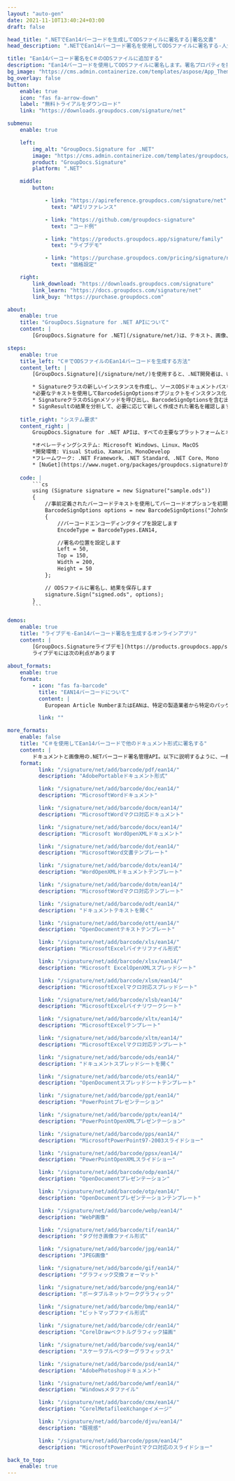 ```yaml
---
layout: "auto-gen"
date: 2021-11-10T13:40:24+03:00
draft: false

head_title: ".NETでEan14バーコードを生成してODSファイルに署名する|署名文書"
head_description: ".NETでEan14バーコード署名を使用してODSファイルに署名する-人気のあるビジネスドキュメントや画像ファイル形式にバーコードを追加します."

title: "Ean14バーコード署名をC＃のODSファイルに追加する"
description: "Ean14バーコードを使用してODSファイルに署名します。署名プロパティを操作し、ニーズに合ったドキュメント内で高度な署名オプションを設定します."
bg_image: "https://cms.admin.containerize.com/templates/aspose/App_Themes/V3/images/bg/header1.png"
bg_overlay: false
button:
    enable: true
    icon: "fas fa-arrow-down"
    label: "無料トライアルをダウンロード"
    link: "https://downloads.groupdocs.com/signature/net"

submenu:
    enable: true

    left:
        img_alt: "GroupDocs.Signature for .NET"
        image: "https://cms.admin.containerize.com/templates/groupdocs/images/product-logos/90x90-noborder/groupdocs-signature-net.png"
        product: "GroupDocs.Signature"
        platform: ".NET"

    middle:
        button:

            - link: "https://apireference.groupdocs.com/signature/net"
              text: "APIリファレンス"

            - link: "https://github.com/groupdocs-signature"
              text: "コード例"

            - link: "https://products.groupdocs.app/signature/family"
              text: "ライブデモ"

            - link: "https://purchase.groupdocs.com/pricing/signature/net"
              text: "価格設定"

    right:
        link_download: "https://downloads.groupdocs.com/signature"
        link_learn: "https://docs.groupdocs.com/signature/net"
        link_buy: "https://purchase.groupdocs.com"

about:
    enable: true
    title: "GroupDocs.Signature for .NET APIについて"
    content: |
        [GroupDocs.Signature for .NET](/signature/net/)は、テキスト、画像、バーコード、スタンプ、フォームフィールド、QRコード、メタデータなどのさまざまな署名タイプを使用してデジタルドキュメントに電子署名するネイティブ.NETAPIです。ユーザーは、PDF、Microsoft Word、Excelワークシート、PowerPointプレゼンテーション、Adobe Photoshop、メタファイル、および画像ファイル形式内のデジタル署名を追加、編集、検証、削除、および検索でき、必要に応じて署名プロパティをカスタマイズするための追加サポートがあります。

steps:
    enable: true
    title_left: "C＃でODSファイルのEan14バーコードを生成する方法"
    content_left: |
        [GroupDocs.Signature](/signature/net/)を使用すると、.NET開発者は、いくつかの簡単な手順を実行することで、アプリケーション内のODSファイルにEan14バーコードを簡単に追加できます。

        * Signatureクラスの新しいインスタンスを作成し、ソースODSドキュメントパスをコンストラクターパラメーターとして渡します。
        *必要なテキストを使用してBarcodeSignOptionsオブジェクトをインスタンス化し、EncodeTypeプロパティをEAN14に設定します。
        * SignatureクラスのSignメソッドを呼び出し、BarcodeSignOptionsを含む出力ODSファイル名を渡します。
        * SignResultの結果を分析して、必要に応じて新しく作成された署名を確認します。
        
    title_right: "システム要求"
    content_right: |
        GroupDocs.Signature for .NET APIは、すべての主要なプラットフォームとオペレーティングシステムでサポートされています。以下のコードを実行する前に、システムに次の前提条件がインストールされていることを確認してください。

        *オペレーティングシステム: Microsoft Windows、Linux、MacOS
        *開発環境: Visual Studio、Xamarin、MonoDevelop
        *フレームワーク: .NET Framework、.NET Standard、.NET Core、Mono
        * [NuGet](https://www.nuget.org/packages/groupdocs.signature)からGroupDocs.Signaturefor.NETの最新バージョンをダウンロードします
        
    code: |
        ```cs
        using (Signature signature = new Signature("sample.ods"))
        {
            //事前定義されたバーコードテキストを使用してバーコードオプションを初期化します
            BarcodeSignOptions options = new BarcodeSignOptions("JohnSmith")
            {
                //バーコードエンコーディングタイプを設定します
                EncodeType = BarcodeTypes.EAN14,

                //署名の位置を設定します
                Left = 50,
                Top = 150,
                Width = 200,
                Height = 50
            };

            // ODSファイルに署名し、結果を保存します 
            signature.Sign("signed.ods", options);
        }
        ```
        
demos:
    enable: true
    title: "ライブデモ-Ean14バーコード署名を生成するオンラインアプリ"
    content: |
        [GroupDocs.Signatureライブデモ](https://products.groupdocs.app/signature/family)サイトにアクセスして、今すぐEan14バーコードをODSファイルに追加してください。  
        ライブデモには次の利点があります
        
about_formats:
    enable: true
    format:
        - icon: "fas fa-barcode"
          title: "EAN14バーコードについて"
          content: |
            European Article NumberまたはEANは、特定の製造業者から特定のパッケージ構成で特定の小売製品タイプを識別するために世界貿易で使用されるバーコード記号と番号付けシステムを説明する標準です。

          link: ""

more_formats:
    enable: false
    title: "C＃を使用してEan14バーコードで他のドキュメント形式に署名する"
    content: |
        ドキュメントと画像用の.NETバーコード署名管理API。以下に説明するように、一般的なファイル形式のいくつかにバーコード署名を追加します。
    format: 
          link: "/signature/net/add/barcode/pdf/ean14/"
          description: "AdobePortableドキュメント形式"

          link: "/signature/net/add/barcode/doc/ean14/"
          description: "MicrosoftWordドキュメント"

          link: "/signature/net/add/barcode/docm/ean14/"
          description: "MicrosoftWordマクロ対応ドキュメント"

          link: "/signature/net/add/barcode/docx/ean14/"
          description: "Microsoft WordOpenXMLドキュメント"

          link: "/signature/net/add/barcode/dot/ean14/"
          description: "MicrosoftWord文書テンプレート"

          link: "/signature/net/add/barcode/dotx/ean14/"
          description: "WordOpenXMLドキュメントテンプレート"

          link: "/signature/net/add/barcode/dotm/ean14/"
          description: "MicrosoftWordマクロ対応テンプレート"       

          link: "/signature/net/add/barcode/odt/ean14/"
          description: "ドキュメントテキストを開く"

          link: "/signature/net/add/barcode/ott/ean14/"
          description: "OpenDocumentテキストテンプレート"

          link: "/signature/net/add/barcode/xls/ean14/"
          description: "MicrosoftExcelバイナリファイル形式"

          link: "/signature/net/add/barcode/xlsx/ean14/"
          description: "Microsoft ExcelOpenXMLスプレッドシート"

          link: "/signature/net/add/barcode/xlsm/ean14/"
          description: "MicrosoftExcelマクロ対応スプレッドシート"

          link: "/signature/net/add/barcode/xlsb/ean14/"
          description: "MicrosoftExcelバイナリワークシート"

          link: "/signature/net/add/barcode/xltx/ean14/"
          description: "MicrosoftExcelテンプレート"

          link: "/signature/net/add/barcode/xltm/ean14/"
          description: "MicrosoftExcelマクロ対応テンプレート"

          link: "/signature/net/add/barcode/ods/ean14/"
          description: "ドキュメントスプレッドシートを開く"

          link: "/signature/net/add/barcode/ots/ean14/"
          description: "OpenDocumentスプレッドシートテンプレート"

          link: "/signature/net/add/barcode/ppt/ean14/"
          description: "PowerPointプレゼンテーション"

          link: "/signature/net/add/barcode/pptx/ean14/"
          description: "PowerPointOpenXMLプレゼンテーション"

          link: "/signature/net/add/barcode/pps/ean14/"
          description: "MicrosoftPowerPoint97-2003スライドショー"

          link: "/signature/net/add/barcode/ppsx/ean14/"
          description: "PowerPointOpenXMLスライドショー"                              

          link: "/signature/net/add/barcode/odp/ean14/"
          description: "OpenDocumentプレゼンテーション"

          link: "/signature/net/add/barcode/otp/ean14/"
          description: "OpenDocumentプレゼンテーションテンプレート"

          link: "/signature/net/add/barcode/webp/ean14/"
          description: "WebP画像"

          link: "/signature/net/add/barcode/tif/ean14/"
          description: "タグ付き画像ファイル形式"

          link: "/signature/net/add/barcode/jpg/ean14/"
          description: "JPEG画像"

          link: "/signature/net/add/barcode/gif/ean14/"
          description: "グラフィック交換フォーマット"

          link: "/signature/net/add/barcode/png/ean14/"
          description: "ポータブルネットワークグラフィック"

          link: "/signature/net/add/barcode/bmp/ean14/"
          description: "ビットマップファイル形式"

          link: "/signature/net/add/barcode/cdr/ean14/"
          description: "CorelDrawベクトルグラフィック描画"

          link: "/signature/net/add/barcode/svg/ean14/"
          description: "スケーラブルベクターグラフィックス"

          link: "/signature/net/add/barcode/psd/ean14/"
          description: "AdobePhotoshopドキュメント"

          link: "/signature/net/add/barcode/wmf/ean14/"
          description: "Windowsメタファイル"        

          link: "/signature/net/add/barcode/cmx/ean14/"
          description: "CorelMetafileeXchangeイメージ"

          link: "/signature/net/add/barcode/djvu/ean14/"
          description: "既視感"

          link: "/signature/net/add/barcode/ppsm/ean14/"
          description: "MicrosoftPowerPointマクロ対応のスライドショー"

back_to_top:
    enable: true
---
```


